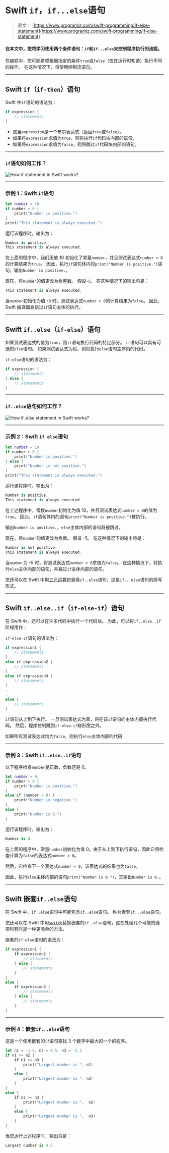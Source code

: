 # Swift `if`，`if...else`语句

> 原文： [https://www.programiz.com/swift-programming/if-else-statement](https://www.programiz.com/swift-programming/if-else-statement)

#### 在本文中，您将学习使用两个条件语句：`if`和`if...else`来控制程序执行的流程。

在编程中，您可能希望根据指定的条件`true`或`false`（仅在运行时知道）执行不同的操作。 在这种情况下，将使用控制流语句。

* * *

## Swift `if`（`if-then`）语句

Swift 中`if`语句的语法为：

```swift
if expression {
	// statements
}
```

*   这里`expression`是一个布尔表达式（返回`true`或`false`）。
*   如果将`expression`求值为`true`，则将执行`if`代码块内部的语句。
*   如果将`expression`求值为`false`，则将跳过`if`代码块内部的语句。

* * *

### `if`语句如何工作？

![How if statement in Swift works?](img/0c6f06dfe264a57db181945e633cfbe0.png "Swift if statement working")

* * *

### 示例 1：Swift `if`语句

```swift
let number = 10
if number > 0 {
	print("Number is positive.")
}
print("This statement is always executed.") 
```

运行该程序时，输出为：

```swift
Number is positive.
This statement is always executed.
```

在上面的程序中，我们用值 10 初始化了常量`number`，并且测试表达式`number > 0`的计算结果为`true`。 因此，执行`if`语句体内的`print("Number is positive.")`语句，输出`Number is positive.`。

现在，将`number`的值更改为负整数。 假设`-5`。 在这种情况下的输出将是：

```swift
This statement is always executed.
```

当`number`初始化为值 -5 时，测试表达式`number > 0`的计算结果为`false`。 因此，Swift 编译器会跳过`if`语句主体的执行。

* * *

## Swift `if..else`（`if-else`）语句

如果测试表达式的值为`true`，则`if`语句执行代码的特定部分。 `if`语句可以具有可选的`else`语句。 如果测试表达式为假，则将执行`else`语句主体内的代码。

`if-else`语句的语法为：

```swift
if expression {
	// statements
} else {
	// statements
}
```

* * *

### `if..else`语句如何工作？

![How if..else statement in Swift works?](img/ff736a891ca5a06ce3ac9537bd2e566a.png "Swift if..else statement working")

* * *

### 示例 2：Swift `if else`语句

```swift
let number = 10
if number > 0 {
	print("Number is positive.")
} else {
	print("Number is not positive.")
}
print("This statement is always executed.") 
```

运行该程序时，输出为：

```swift
Number is positive.
This statement is always executed
```

在上述程序中，常数`number`初始化为值 10，并且测试表达式`number > 0`的值为`true`。 因此，`if`语句体内的语句`print("Number is positive.")`被执行。

输出`Number is positive.`，`else`主体内部的语句将被跳过。

现在，将`number`的值更改为负数。 假设 -5。 在这种情况下的输出将是：

```swift
Number is not positive.
This statement is always executed.
```

当`number`为 -5 时，将测试表达式`number > 0`求值为`false`。 在这种情况下，将执行`else`主体内部的语句，并跳过`if`主体内部的语句。

您还可以在 Swift 中用[三元运算符](/swift-programming/ternary-conditional-operator "Swift ternary conditional operator")替换`if..else`语句，这是`if...else`语句的简写形式。

* * *

## Swift `if..else..if`（`if-else-if`）语句

在 Swift 中，还可以在许多代码中执行一个代码块。 为此，可以将`if..else..if`阶梯用作：

`if-else-if`语句的语法为：

```swift
if expression1 {
	// statements
}
else if expression2 {
	// statements
}
else if expression3 {
	// statements
}
.
.
else {
	// statements
}
```

`if`语句从上到下执行。 一旦测试表达式为真，将在该`if`语句的主体内部执行代码。 然后，程序控制跳到`if-else-if`梯形图之外。

如果所有测试表达式均为`false`，则执行`else`主体内部的代码

* * *

### 示例 3：Swift `if..else..if`语句

以下程序检查`number`是正数，负数还是 0。

```swift
let number = 0;
if number > 0 {
	print("Number is positive.")
}
else if (number < 0) {
	print("Number is negative.")
}
else {
	print("Number is 0.")
} 
```

运行该程序时，输出为：

```swift
Number is 0.
```

在上面的程序中，常量`number`初始化为值 0。由于从上到下执行语句，因此它将检查计算为`false`的表达式`number > 0`。

然后，它检查下一个表达式`number < 0`，该表达式的结果也为`false`。

因此，执行`else`主体内部的语句`print("Number is 0.")`，其输出`Number is 0.`。

* * *

## Swift 嵌套`if..else`语句

在 Swift 中，`if..else`语句中可能包含`if..else`语句。 称为嵌套`if...else`语句。

您还可以在 Swift 中用[`switch`](/swift-programming/switch-statement "Swift switch statement")替换嵌套的`if..else`语句，这在处理几个可能的选项时有时是一种更简单的方法。

嵌套的`if-else`语句的语法为：

```swift
if expression1 {
	if expression2 {
		// statements
	} else {
		// statements
	}
}
else {
	if expression3 {
		// statements
	} else {
		// statements
	}
}
```

* * *

### 示例 4：嵌套`if...else`语句

这是一个使用嵌套的`if`语句查找 3 个数字中最大的一个的程序。

```swift
let n1 = -1.0, n2 = 4.5, n3 = -5.3
if n1 >= n2 {
	if n1 >= n3 {
		print("Largest number is ", n1)
	}
	else {
		print("Largest number is ", n3)
	}
}
else {
	if n2 >= n3 {
		print("Largest number is ",  n2)
	}
	else {
		print("Largest number is ",  n3)
	}
} 
```

当您运行上述程序时，输出将是：

```swift
Largest number is 4.5
```